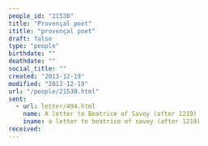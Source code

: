 ```yaml
---
people_id: "21530"
title: "Provençal poet"
ititle: "provençal poet"
draft: false
type: "people"
birthdate: ""
deathdate: ""
social_title: ""
created: "2013-12-19"
modified: "2013-12-19"
url: "/people/21530.html"
sent:
  - url: letter/494.html
    name: A letter to Beatrice of Savoy (after 1219)
    iname: a letter to beatrice of savoy (after 1219)
received:
---
```

